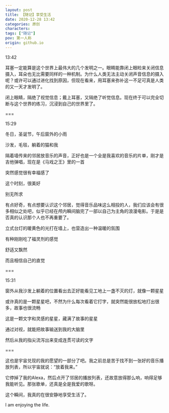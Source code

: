 ```yaml
---
layout: post
title: 【随记】享受生活
date: 2020-12-28 13:42
categories: 原创
characters: 
tags: ["随记"]
pov: 第一人称
origin: github.io
---
```


13:42

耳塞一定能算是这个世界上最伟大的几个发明之一。眼睛能靠闭上眼睑来关闭信息摄入，耳朵也无比需要同样的一种机制。为什么人类无法主动关闭声音信息的摄入呢？或许可以通过进化找到原因，但现在看来，用耳塞来弥补这一不足可真是人类的又一天才发明了。

闭上眼睛，隔绝了视觉信息；戴上耳塞，又隔绝了听觉信息。现在终于可以完全切断与这个世界的练习，沉浸到自己的世界里了。

===

15:29

冬日，圣诞节，午后窗外的小雨

沙发，毛毯，躺着的猫和我

隔着墙传来的邻居放音乐的声音，正好也是一个全是我喜欢的音乐的片单，刚才是吉他弹唱，现在是《马戏之王》里的一首

突然感觉很有幸福感了

这个时刻，很美好

别无所求

有点好奇，有点想要认识这个邻居，觉得音乐品味这么相投的人，我们应该会有很多相似之处吧，似乎已经在颅内瞬间脑完了一部以自己为主角的浪漫电影。于是是否真的认识那个人也不再重要了。

立式台灯的暖黄色的光打在墙上，也营造出一种温暖的氛围

有种刚刚吃了福灵剂的感觉

舒适又飘然

而且相信自己的直觉

===

15:31

窗外从我沙发上躺着的位置看出去正好能看见工地上一盏不灭的灯，就像一颗星星

或许真的是一颗星星吧，不然为什么每次看着它打字，就突然能很放松地打出很多，故事也很流畅

这是一颗文字和灵感的星星，藏满了故事的星星

通过对视，就能把故事输送到我的大脑里

然后从我的指尖流泻出来变成连贯可读的文字

===

这也是宇宙兑现的我的愿望的一部分了吧。我之前总是苦于找不到一张好的音乐播放列表，所以宇宙就说：“放着我来。”

它停掉了我的Alexa，然后点开了邻居的播放列表，还故意放得那么响，响得足够我能听见。那张歌单，还真是全是我爱的歌呀。

这个瞬间，我真的在很安静地享受生活了。

I am enjoying the life.
